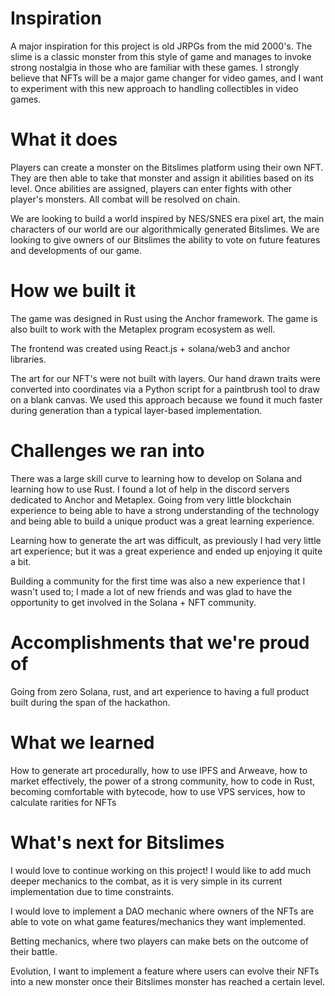 # Inspiration
A major inspiration for this project is old JRPGs from the mid 2000's. The slime is a classic monster from this style of game and manages to invoke strong nostalgia in those who are familiar with these games. I strongly believe that NFTs will be a major game changer for video games, and I want to experiment with this new approach to handling collectibles in video games.

# What it does
Players can create a monster on the Bitslimes platform using their own NFT. They are then able to take that monster and assign it abilities based on its level. Once abilities are assigned, players can enter fights with other player's monsters. All combat will be resolved on chain.

We are looking to build a world inspired by NES/SNES era pixel art, the main characters of our world are our algorithmically generated Bitslimes. We are looking to give owners of our Bitslimes the ability to vote on future features and developments of our game.

# How we built it
The game was designed in Rust using the Anchor framework. The game is also built to work with the Metaplex program ecosystem as well.

The frontend was created using React.js + solana/web3 and anchor libraries.

The art for our NFT's were not built with layers. Our hand drawn traits were converted into coordinates via a Python script for a paintbrush tool to draw on a blank canvas. We used this approach because we found it much faster during generation than a typical layer-based implementation.

# Challenges we ran into
There was a large skill curve to learning how to develop on Solana and learning how to use Rust. I found a lot of help in the discord servers dedicated to Anchor and Metaplex. Going from very little blockchain experience to being able to have a strong understanding of the technology and being able to build a unique product was a great learning experience.

Learning how to generate the art was difficult, as previously I had very little art experience; but it was a great experience and ended up enjoying it quite a bit.

Building a community for the first time was also a new experience that I wasn't used to; I made a lot of new friends and was glad to have the opportunity to get involved in the Solana + NFT community.

# Accomplishments that we're proud of
Going from zero Solana, rust, and art experience to having a full product built during the span of the hackathon.

# What we learned
How to generate art procedurally, how to use IPFS and Arweave, how to market effectively, the power of a strong community, how to code in Rust, becoming comfortable with bytecode, how to use VPS services, how to calculate rarities for NFTs

# What's next for Bitslimes
I would love to continue working on this project! I would like to add much deeper mechanics to the combat, as it is very simple in its current implementation due to time constraints.

I would love to implement a DAO mechanic where owners of the NFTs are able to vote on what game features/mechanics they want implemented.

Betting mechanics, where two players can make bets on the outcome of their battle.

Evolution, I want to implement a feature where users can evolve their NFTs into a new monster once their Bitslimes monster has reached a certain level.


